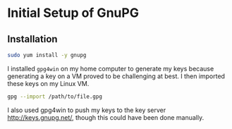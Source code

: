 Initial Setup of GnuPG
======================

Installation
------------

```bash
sudo yum install -y gnupg
```

I installed `gpg4win` on my home computer to generate my keys because generating a key on a VM proved to be challenging at best.  I then imported these keys on my Linux VM.

```bash
gpg --import /path/to/file.gpg
```

I also used gpg4win to push my keys to the key server http://keys.gnupg.net/, though this could have been done manually.
